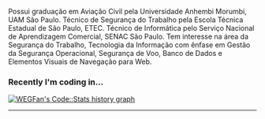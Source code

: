 Possui graduação em Aviação Civil pela Universidade Anhembi Morumbi, UAM São Paulo. Técnico de Segurança do Trabalho pela Escola Técnica Estadual de São Paulo, ETEC. Técnico de Informática pelo Serviço Nacional de Aprendizagem Comercial, SENAC São Paulo. Tem interesse na área da Segurança do Trabalho, Tecnologia da Informação com ênfase em Gestão da Segurança Operacional, Segurança de Voo, Banco de Dados e Elementos Visuais de Navegação para Web.

### Recently I'm coding in...
<a href="https://codestats.net/users/WEGFan">
  <img src='https://codestats-readme.wegfan.cn/history-graph/WEGFan?width=850&height=300&timezone=08:00&history_days=21&max_languages=9&language_colors=["3e4053","f15854","5da5da","faa43a","60bd68","f17cb0","b2912f","decf3f","b276b2","808080"]' alt="WEGFan's Code::Stats history graph" />
</a>

---
